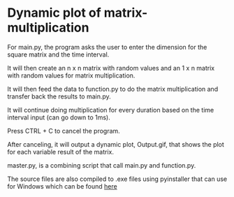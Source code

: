 # Dynamic plot of matrix-multiplication

For main.py, the program asks the user to enter the dimension for the square matrix and the time interval. 

It will then create an n x n matrix with random values and an 1 x n matrix with random values for matrix multiplication.

It will then feed the data to function.py to do the matrix multiplication and transfer back the results to main.py.

It will continue doing multiplication for every duration based on the time interval input (can go down to 1ms). 

Press CTRL + C to cancel the program.

After canceling, it will output a dynamic plot, Output.gif, that shows the plot for each variable result of the matrix.

master.py, is a combining script that call main.py and function.py.

The source files are also compiled to .exe files using pyinstaller that can use for Windows which can be found [here](https://drive.google.com/drive/folders/1cger0ftq7A_Lra9puRBEwgwmZrF9f1ue?usp=sharing)
